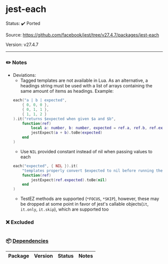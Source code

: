 # jest-each

Status: :heavy_check_mark: Ported

Source: https://github.com/facebook/jest/tree/v27.4.7/packages/jest-each

Version: v27.4.7

---

### :pencil2: Notes
* Deviations:
    * Tagged templates are not available in Lua. As an alternative, a headings string must be used with a list of arrays containing the same amount of items as headings.
    Example:
    ```lua
    each("a | b | expected",
        { 0, 0, 0 },
        { 0, 1, 1 },
        { 1, 1, 2 }
    ).it("returns $expected when given $a and $b",
        function(ref)
            local a: number, b: number, expected = ref.a, ref.b, ref.expected
            jestExpect(a + b).toBe(expected)
        end
    )
    ```
    * Use `NIL` provided constant instead of nil when passing values to each
    ```lua
    each("expected", { NIL }).it(
		"templates properly convert $expected to nil before running the tests",
		function(ref)
			jestExpect(ref.expected).toBe(nil)
		end
	)
    ```
    * TestEZ methods are supported (`*FOCUS`, `*SKIP`), however, these may be dropped at some point in favor of jest's callable objects(`it`, `it.only`, `it.skip`), which are supported too

### :x: Excluded

```

```

### :package: [Dependencies](https://github.com/facebook/jest/blob/v27.4.7/packages/jest-each/package.json)

| Package | Version | Status | Notes |
| ------- | ------- | ------ | ----- |
